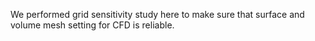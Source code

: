 We performed grid sensitivity study here to make sure that surface and volume mesh setting for CFD is reliable.
